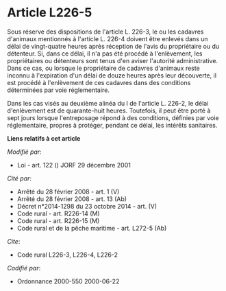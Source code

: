 # Article L226-5

Sous réserve des dispositions de l'article L. 226-3, le ou les cadavres d'animaux mentionnés à l'article L. 226-4 doivent
être enlevés dans un délai de vingt-quatre heures après réception de l'avis du propriétaire ou du détenteur. Si, dans ce
délai, il n'a pas été procédé à l'enlèvement, les propriétaires ou détenteurs sont tenus d'en aviser l'autorité
administrative. Dans ce cas, ou lorsque le propriétaire de cadavres d'animaux reste inconnu à l'expiration d'un délai de
douze heures après leur découverte, il est procédé à l'enlèvement de ces cadavres dans des conditions déterminées par voie
réglementaire.

Dans les cas visés au deuxième alinéa du I de l'article L. 226-2, le délai d'enlèvement est de quarante-huit heures.
Toutefois, il peut être porté à sept jours lorsque l'entreposage répond à des conditions, définies par voie réglementaire,
propres à protéger, pendant ce délai, les intérêts sanitaires.

**Liens relatifs à cet article**

_Modifié par_:

  - Loi - art. 122 () JORF 29 décembre 2001

_Cité par_:

  - Arrêté du 28 février 2008 - art. 1 (V)
  - Arrêté du 28 février 2008 - art. 13 (Ab)
  - Décret n°2014-1298 du 23 octobre 2014 - art. (V)
  - Code rural - art. R226-14 (M)
  - Code rural - art. R226-15 (M)
  - Code rural et de la pêche maritime - art. L272-5 (Ab)

_Cite_:

  - Code rural L226-3, L226-4, L226-2

_Codifié par_:

  - Ordonnance 2000-550 2000-06-22
